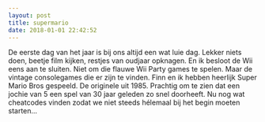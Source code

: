 ```yaml
---
layout: post
title: supermario
date: 2018-01-01 22:42:52
---
```


De eerste dag van het jaar is bij ons altijd een wat luie dag. Lekker niets doen, beetje film kijken, restjes van oudjaar opknagen. 
En ik besloot de Wii eens aan te sluiten. Niet om die flauwe Wii Party games te spelen. Maar de vintage consolegames die er zijn te vinden. Finn en ik hebben heerlijk Super Mario Bros gespeeld. De originele uit 1985. Prachtig om te zien dat een jochie van 5 een spel van 30 jaar geleden zo snel doorheeft. 
Nu nog wat cheatcodes vinden zodat we niet steeds hélemaal bij het begin moeten starten...

